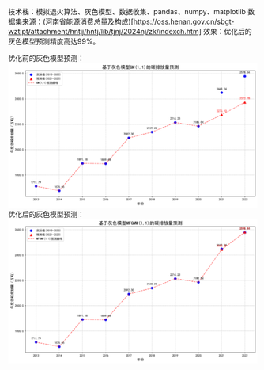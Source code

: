 技术栈：模拟退火算法、灰色模型、数据收集、pandas、numpy、matplotlib
数据集来源：(河南省能源消费总量及构成)[https://oss.henan.gov.cn/sbgt-wztipt/attachment/hntjj/hntj/lib/tjnj/2024nj/zk/indexch.htm]
效果：优化后的灰色模型预测精度高达99%。

优化前的灰色模型预测：
![图片alt](GM11_carbon_emission_prediction.png "GM11_carbon_emission_prediction")
优化后的灰色模型预测：
![图片alt](MFGMW11_carbon_emission_prediction.png "GM11_carbon_emission_prediction")
